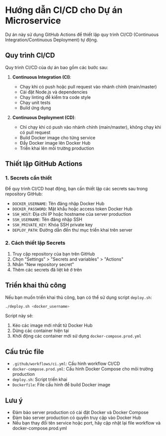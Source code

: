 # Hướng dẫn CI/CD cho Dự án Microservice

Dự án này sử dụng GitHub Actions để thiết lập quy trình CI/CD (Continuous Integration/Continuous Deployment) tự động.

## Quy trình CI/CD

Quy trình CI/CD của dự án bao gồm các bước sau:

1. **Continuous Integration (CI)**:
   - Chạy khi có push hoặc pull request vào nhánh chính (main/master)
   - Cài đặt Node.js và dependencies
   - Chạy linting để kiểm tra code style
   - Chạy unit tests
   - Build ứng dụng

2. **Continuous Deployment (CD)**:
   - Chỉ chạy khi có push vào nhánh chính (main/master), không chạy khi có pull request
   - Build Docker image cho từng service
   - Đẩy Docker image lên Docker Hub
   - Triển khai lên môi trường production

## Thiết lập GitHub Actions

### 1. Secrets cần thiết

Để quy trình CI/CD hoạt động, bạn cần thiết lập các secrets sau trong repository GitHub:

- `DOCKER_USERNAME`: Tên đăng nhập Docker Hub
- `DOCKER_PASSWORD`: Mật khẩu hoặc access token Docker Hub
- `SSH_HOST`: Địa chỉ IP hoặc hostname của server production
- `SSH_USERNAME`: Tên đăng nhập SSH
- `SSH_PRIVATE_KEY`: Khóa SSH private key
- `DEPLOY_PATH`: Đường dẫn đến thư mục triển khai trên server

### 2. Cách thiết lập Secrets

1. Truy cập repository của bạn trên GitHub
2. Chọn "Settings" > "Secrets and variables" > "Actions"
3. Nhấn "New repository secret"
4. Thêm các secrets đã liệt kê ở trên

## Triển khai thủ công

Nếu bạn muốn triển khai thủ công, bạn có thể sử dụng script `deploy.sh`:

```bash
./deploy.sh <docker_username>
```

Script này sẽ:
1. Kéo các image mới nhất từ Docker Hub
2. Dừng các container hiện tại
3. Khởi động các container mới sử dụng `docker-compose.prod.yml`

## Cấu trúc file

- `.github/workflows/ci.yml`: Cấu hình workflow CI/CD
- `docker-compose.prod.yml`: Cấu hình Docker Compose cho môi trường production
- `deploy.sh`: Script triển khai
- `Dockerfile`: File cấu hình để build Docker image

## Lưu ý

- Đảm bảo server production có cài đặt Docker và Docker Compose
- Đảm bảo server production có quyền truy cập vào Docker Hub
- Nếu bạn thay đổi tên service hoặc port, hãy cập nhật lại file workflow và docker-compose.prod.yml

